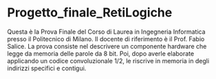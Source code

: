 # Progetto_finale_RetiLogiche
Questa è la Prova Finale del Corso di Laurea in Ingegneria Informatica presso il Politecnico di Milano. Il docente di riferimento è il Prof. Fabio Salice.
La prova consiste nel descrivere un componente hardware che legge da memoria delle parole da 8 bit. Poi, dopo averle elaborate applicando un codice convoluzionale 1/2, le riscrive in memoria in degli indirizzi specifici e contigui.
